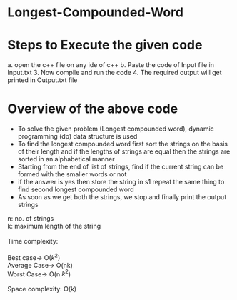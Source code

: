 # Longest-Compounded-Word

# Steps to Execute the given code

a. open the c++ file on any ide of c++
b. Paste the code of Input file in Input.txt
3. Now compile and run the code
4. The required output will get printed in Output.txt file

# Overview of the above code

* To solve the given problem (Longest compounded word), dynamic programming (dp) data structure is used
* To find the longest compounded word first sort the strings on the basis of their length and if the lengths of strings are equal then the strings are sorted in an alphabetical manner
* Starting from the end of list of strings, find if the current string can be formed with the smaller words or not
* if the answer is yes then store the string in s1 repeat the same thing to find second longest compounded word
* As soon as we get both the strings, we stop and finally print the output strings

n: no. of strings 
<br>
k: maximum length of the string
<br>
<br>
Time complexity:
<br>
<br>
Best case-> O($k^2$)
<br>
Average Case-> O(nk)
<br>
Worst Case-> O(n $k^2$)  
<br>
Space complexity: O(k)
<br>
<br>
